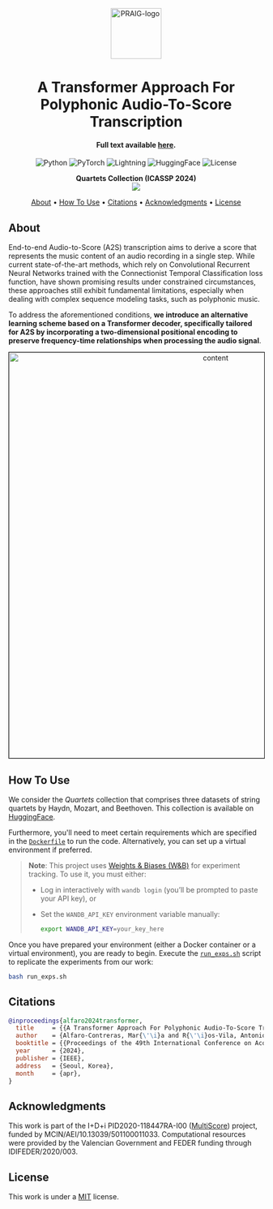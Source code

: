 <p align='center'>
  <a href='https://praig.ua.es/'><img src='https://i.imgur.com/Iu7CvC1.png' alt='PRAIG-logo' width='100'></a>
</p>

<h1 align='center'>A Transformer Approach For Polyphonic Audio-To-Score Transcription</h1>

<h4 align='center'>Full text available <a href='https://ieeexplore.ieee.org/document/10447162' target='_blank'>here</a>.</h4>

<p align='center'>
  <img src='https://img.shields.io/badge/python-3.9.0-orange' alt='Python'>
  <img src='https://img.shields.io/badge/PyTorch-%23EE4C2C.svg?style=flat&logo=PyTorch&logoColor=white' alt='PyTorch'>
  <img src='https://img.shields.io/badge/-Lightning-792ee5?logo=pytorchlightning&logoColor=white' alt='Lightning'>
  <img src='https://img.shields.io/badge/%F0%9F%A4%97%20HuggingFace-white' alt='HuggingFace'>
  <img src='https://img.shields.io/static/v1?label=License&message=MIT&color=blue' alt='License'>
</p>

<p align="center">
  <strong>Quartets Collection (ICASSP 2024)</strong> 
  </br>
  <a href="https://huggingface.co/collections/PRAIG/quartets-685198e11ed8ac47e09c4a4d">
    <img align="center" src="https://huggingface.co/datasets/huggingface/badges/resolve/main/dataset-on-hf-md.svg">
  </a>
</p>

<p align='center'>
  <a href='#about'>About</a> •
  <a href='#how-to-use'>How To Use</a> •
  <a href='#citations'>Citations</a> •
  <a href='#acknowledgments'>Acknowledgments</a> •
  <a href='#license'>License</a>
</p>

## About

End-to-end Audio-to-Score (A2S) transcription aims to derive a score that represents the music content of an audio recording in a single step. While current state-of-the-art methods, which rely on Convolutional Recurrent Neural Networks trained with the Connectionist Temporal Classification loss function, have shown promising results under constrained circumstances, these approaches still exhibit fundamental limitations, especially when dealing with complex sequence modeling tasks, such as polyphonic music. 

To address the aforementioned conditions, **we introduce an alternative learning scheme based on a Transformer decoder, specifically tailored for A2S by incorporating a two-dimensional positional encoding to preserve frequency-time relationships when processing the audio signal**.

<p align="center">
  <img src="scheme.jpeg" alt="content" style="border: 1px solid black; width: 800px;">
</p>

## How To Use

We consider the *Quartets* collection that comprises three datasets of string quartets by Haydn, Mozart, and Beethoven. This collection is available on [HuggingFace](https://huggingface.co/collections/PRAIG/quartets-685198e11ed8ac47e09c4a4d).

Furthermore, you'll need to meet certain requirements which are specified in the [`Dockerfile`](Dockerfile) to run the code. Alternatively, you can set up a virtual environment if preferred.

> **Note**: This project uses [Weights & Biases (W\&B)](https://wandb.ai/) for experiment tracking. To use it, you must either:
>
> * Log in interactively with `wandb login` (you’ll be prompted to paste your API key), or
> * Set the `WANDB_API_KEY` environment variable manually:
>
>   ```bash
>   export WANDB_API_KEY=your_key_here
>   ```

Once you have prepared your environment (either a Docker container or a virtual environment), you are ready to begin. Execute the [`run_exps.sh`](run_exps.sh) script to replicate the experiments from our work:

```bash
bash run_exps.sh
```


## Citations

```bibtex
@inproceedings{alfaro2024transformer,
  title     = {{A Transformer Approach For Polyphonic Audio-To-Score Transcription}},
  author    = {Alfaro-Contreras, Mar{\'\i}a and R{\'\i}os-Vila, Antonio and Valero-Mas, Jose J and Calvo-Zaragoza, Jorge},
  booktitle = {{Proceedings of the 49th International Conference on Acoustics, Speech and Signal Processing}},
  year      = {2024},
  publisher = {IEEE},
  address   = {Seoul, Korea},
  month     = {apr},
}
```

## Acknowledgments

This work is part of the I+D+i PID2020-118447RA-I00 ([MultiScore](https://sites.google.com/view/multiscore-project)) project, funded by MCIN/AEI/10.13039/501100011033. Computational resources were provided by the Valencian Government and FEDER funding through IDIFEDER/2020/003.

## License

This work is under a [MIT](LICENSE) license.
